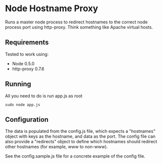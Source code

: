 # Node Hostname Proxy

Runs a master node process to redirect hostnames to the correct node process
port using http-proxy. Think something like Apache virtual hosts.

## Requirements
Tested to work using:
* Node 0.5.0
* http-proxy 0.7.6

## Running
All you need to do is run app.js as root
```
sudo node app.js
```

## Configuration 

The data is populated from the config.js file, which expects a "hostnames"
object with keys as the hostname, and data as the port.  The config file can
also provide a "redirects" object to define which hostnames should redirect
other hostnames (for example, www to non-www).

See the config.sample.js file for a concrete example of the config file.
